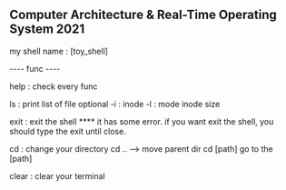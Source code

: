 ## Computer Architecture & Real-Time Operating System 2021


my shell name : [toy_shell]

---- func ----

help : check every func

ls : print list of file    optional  -i : inode    -l : mode inode size 

exit : exit the shell  **** it has some error.  if you want exit the shell, you should type the exit until close.

cd : change your directory     cd .. --> move parent dir         cd [path] go to the [path]

clear : clear your terminal 


